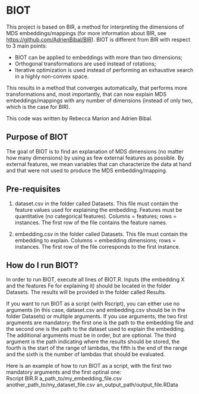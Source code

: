 # BIOT
This project is based on BIR, a method for interpreting the dimensions of MDS embeddings/mappings (for more information about BIR, see https://github.com/AdrienBibal/BIR). BIOT is different from BIR with respect to 3 main points:
* BIOT can be applied to embeddings with more than two dimensions;
* Orthogonal transformations are used instead of rotations;
* Iterative optimization is used instead of performing an exhaustive search in a highly non-convex space.

This results in a method that converges automatically, that performs more transformations and, most importantly, that can now explain MDS embeddings/mappings with any number of dimensions (instead of only two, which is the case for BIR).

This code was written by Rebecca Marion and Adrien Bibal.

## Purpose of BIOT
The goal of BIOT is to find an explanation of MDS dimensions (no matter how many dimensions) by using as few external features as possible. By external features, we mean variables that can characterize the data at hand and that were not used to produce the MDS embedding/mapping.

## Pre-requisites
1) dataset.csv in the folder called Datasets. This file must contain the feature values used for explaining the embedding. Features must be quantitative (no categorical features).
Columns = features; rows = instances. The first row of the file contains the feature names.

2) embedding.csv in the folder called Datasets. This file must contain the embedding to explain. 
Columns = embedding dimensions; rows = instances. The first row of the file corresponds to the first instance.

## How do I run BIOT?
In order to run BIOT, execute all lines of BIOT.R. Inputs (the embedding X and the features Fe for explaining it) should be located in the folder Datasets. The results will be provided in the folder called Results.

If you want to run BIOT as a script (with Rscript), you can either use no arguments (in this case, dataset.csv and embedding.csv should be in the folder Datasets) or multiple arguments. If you use arguments, the two first arguments are mandatory: the first one is the path to the embedding file and the second one is the path to the dataset used to explain the embedding. The additional arguments must be in order, but are optional. The third argument is the path indicating where the results should be stored, the fourth is the start of the range of lambdas, the fifth is the end of the range and the sixth is the number of lambdas that should be evaluated.

Here is an example of how to run BIOT as a script, with the first two mandatory arguments and the first optinal one:<br>  Rscript BIR.R a_path_to/my_embedding_file.csv another_path_to/my_dataset_file.csv an_output_path/output_file.RData
